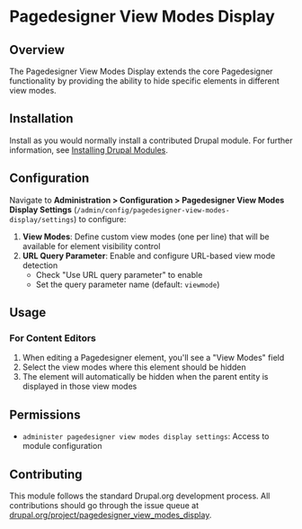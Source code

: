 # Pagedesigner View Modes Display

## Overview

The Pagedesigner View Modes Display extends the core Pagedesigner functionality
by providing the ability to hide specific elements in different view modes.

## Installation

Install as you would normally install a contributed Drupal module. For further
information, see
[Installing Drupal Modules](https://www.drupal.org/docs/extending-drupal/installing-drupal-modules).

## Configuration

Navigate to
**Administration > Configuration > Pagedesigner View Modes Display Settings**
(`/admin/config/pagedesigner-view-modes-display/settings`)
to configure:

1. **View Modes**:
Define custom view modes (one per line) that will be available
for element visibility control
2. **URL Query Parameter**:
Enable and configure URL-based view mode detection
   - Check "Use URL query parameter" to enable
   - Set the query parameter name (default: `viewmode`)

## Usage

### For Content Editors

1. When editing a Pagedesigner element, you'll see a "View Modes" field
2. Select the view modes where this element should be hidden
3. The element will automatically be hidden when the parent entity is displayed
in those view modes

## Permissions

- `administer pagedesigner view modes display settings`:
Access to module configuration

## Contributing

This module follows the standard Drupal.org development process.
All contributions should go through the issue queue at [drupal.org/project/pagedesigner_view_modes_display](https://www.drupal.org/project/pagedesigner_view_modes_display).
